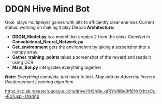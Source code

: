 # DDQN Hive Mind Bot
Goal: plays multiplayer games with alts to efficiently clear enemies
Current status: working on making it play Diep.io
**Architecture:**  
* **DDQN_Model.py** is a model that creates 2 from the *class ConvNet* in **Convolutional_Neural_Network.py**  
* **Get_environment** gets the environemnt by taking a screenshot into a numpy array.  
* **Gather_training_points** takes a screenshot of the reward and reads it using OCR.  
* **Main_Bot.py** intergrates everything together  

***Note:*** *Everything complete, just need to test. May add an Adversial Inverse Reinforcement Learning algorithm* 

https://colab.research.google.com/drive/1HShBe_qfRYvRIBe9ff8NrtXhzsCuI-Eo?usp=sharing
